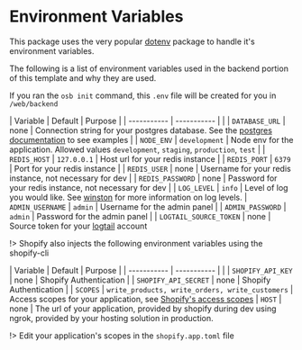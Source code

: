 # Environment Variables

This package uses the very popular [dotenv](https://www.npmjs.com/package/dotenv) package to handle it's environment variables.

The following is a list of environment variables used in the backend portion of this template and why they are used.

If you ran the `osb init` command, this `.env` file will be created for you in `/web/backend`

| Variable      | Default | Purpose |
| ----------- | ----------- | |
| `DATABASE_URL` | none   | Connection string for your postgres database. See the [postgres documentation](https://www.postgresql.org/docs/current/libpq-connect.html#LIBPQ-CONNSTRING) to see examples |
| `NODE_ENV`   | `development` | Node env for the application. Allowed values `development`, `staging`, `production`, `test` |
| `REDIS_HOST` | `127.0.0.1` | Host url for your redis instance |
| `REDIS_PORT` | `6379` | Port for your redis instance |
| `REDIS_USER` | none | Username for your redis instance, not necessary for dev |
| `REDIS_PASSWORD` | none | Password for your redis instance, not necessary for dev |
| `LOG_LEVEL` | `info` | Level of log you would like. See [winston](https://www.npmjs.com/package/winston#logging) for more information on log levels.
| `ADMIN_USERNAME` | `admin` | Username for the admin panel |
| `ADMIN_PASSWORD` | `admin` | Password for the admin panel |
| `LOGTAIL_SOURCE_TOKEN` | none | Source token for your [logtail](https://betterstack.com/logtail) account

!> Shopify also injects the following environment variables using the shopify-cli

| Variable      | Default | Purpose |
| ----------- | ----------- | |
| `SHOPIFY_API_KEY` | none | Shopify Authentication |
| `SHOPIFY_API_SECRET` | none | Shopify Authentication |
| `SCOPES` | `write_products, write_orders, write_customers` | Access scopes for your application, see [Shopify's access scopes](https://shopify.dev/api/usage/access-scopes)
| `HOST` | none | The url of your application, provided by shopify during dev using ngrok, provided by your hosting solution in production.

!> Edit your application's scopes in the `shopify.app.toml` file